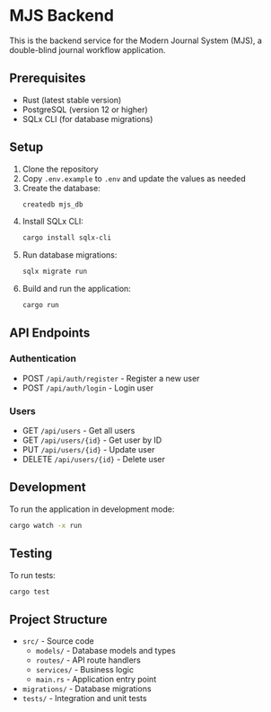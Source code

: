 # MJS Backend

This is the backend service for the Modern Journal System (MJS), a double-blind journal workflow application.

## Prerequisites

- Rust (latest stable version)
- PostgreSQL (version 12 or higher)
- SQLx CLI (for database migrations)

## Setup

1. Clone the repository
2. Copy `.env.example` to `.env` and update the values as needed
3. Create the database:
   ```bash
   createdb mjs_db
   ```
4. Install SQLx CLI:
   ```bash
   cargo install sqlx-cli
   ```
5. Run database migrations:
   ```bash
   sqlx migrate run
   ```
6. Build and run the application:
   ```bash
   cargo run
   ```

## API Endpoints

### Authentication
- POST `/api/auth/register` - Register a new user
- POST `/api/auth/login` - Login user

### Users
- GET `/api/users` - Get all users
- GET `/api/users/{id}` - Get user by ID
- PUT `/api/users/{id}` - Update user
- DELETE `/api/users/{id}` - Delete user

## Development

To run the application in development mode:

```bash
cargo watch -x run
```

## Testing

To run tests:

```bash
cargo test
```

## Project Structure

- `src/` - Source code
  - `models/` - Database models and types
  - `routes/` - API route handlers
  - `services/` - Business logic
  - `main.rs` - Application entry point
- `migrations/` - Database migrations
- `tests/` - Integration and unit tests

